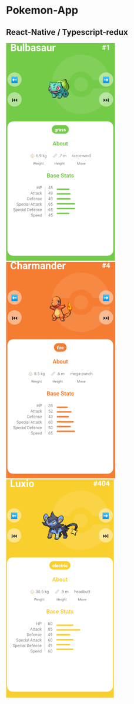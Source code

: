 # Pokemon-App

## React-Native / Typescript-redux 

<div>
 <img src="foto1.png"/>
  <img src="foto2.png"/>
   <img src="foto3.png"/>
</div>
